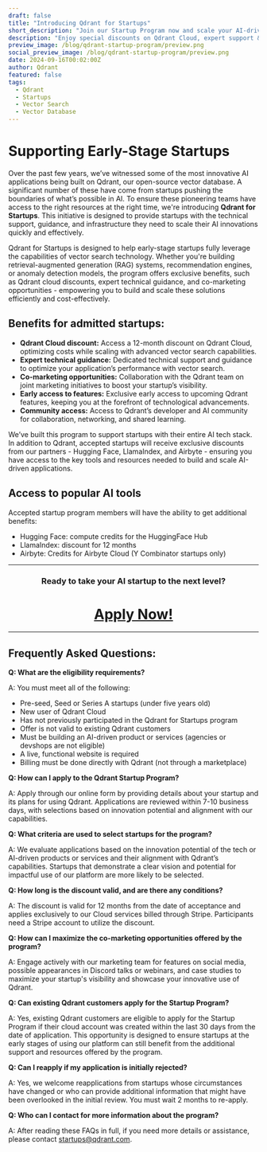```yaml
---
draft: false
title: "Introducing Qdrant for Startups"
short_description: "Join our Startup Program now and scale your AI-driven applications with ease."
description: "Enjoy special discounts on Qdrant Cloud, expert support & tooling perks, and be the first to try new features."
preview_image: /blog/qdrant-startup-program/preview.png
social_preview_image: /blog/qdrant-startup-program/preview.png
date: 2024-09-16T00:02:00Z
author: Qdrant
featured: false
tags:
  - Qdrant
  - Startups
  - Vector Search
  - Vector Database
---
```


# Supporting Early-Stage Startups 

Over the past few years, we’ve witnessed some of the most innovative AI applications being built on Qdrant, our open-source vector database. A significant number of these have come from startups pushing the boundaries of what’s possible in AI. To ensure these pioneering teams have access to the right resources at the right time, we're introducing **Qdrant for Startups**. This initiative is designed to provide startups with the technical support, guidance, and infrastructure they need to scale their AI innovations quickly and effectively.

Qdrant for Startups is designed to help early-stage startups fully leverage the capabilities of vector search technology. Whether you're building retrieval-augmented generation (RAG) systems, recommendation engines, or anomaly detection models, the program offers exclusive benefits, such as Qdrant cloud discounts, expert technical guidance, and co-marketing opportunities - empowering you to build and scale these solutions efficiently and cost-effectively.

## Benefits for admitted startups:

- **Qdrant Cloud discount:** Access a 12-month discount on Qdrant Cloud, optimizing costs while scaling with advanced vector search capabilities.
- **Expert technical guidance:** Dedicated technical support and guidance to optimize your application’s performance with vector search.
- **Co-marketing opportunities:** Collaboration with the Qdrant team on joint marketing initiatives to boost your startup’s visibility.
- **Early access to features:** Exclusive early access to upcoming Qdrant features, keeping you at the forefront of technological advancements.
- **Community access:** Access to Qdrant’s developer and AI community for collaboration, networking, and shared learning.

We’ve built this program to support startups with their entire AI tech stack. In addition to Qdrant, accepted startups will receive exclusive discounts from our partners - Hugging Face, LlamaIndex, and Airbyte - ensuring you have access to the key tools and resources needed to build and scale AI-driven applications.

## Access to popular AI tools 

Accepted startup program members will have the ability to get additional benefits:

- Hugging Face: compute credits for the HuggingFace Hub
- LlamaIndex: discount for 12 months
- Airbyte: Credits for Airbyte Cloud (Y Combinator startups only)

_____

<div style="text-align: center;">
  <h3>Ready to take your AI startup to the next level?</h3>
  <h1><a href="https://share-eu1.hsforms.com/1WesFiwFFSrC0msN3CNIKYA2b46ng">Apply Now!</a></h1>
</div>

_____

## Frequently Asked Questions: 

**Q: What are the eligibility requirements?**

A: You must meet all of the following:

- Pre-seed, Seed or Series A startups (under five years old) 
- New user of Qdrant Cloud
- Has not previously participated in the Qdrant for Startups program
- Offer is not valid to existing Qdrant customers
- Must be building an AI-driven product or services (agencies or devshops are not eligible)
- A live, functional website is required
- Billing must be done directly with Qdrant (not through a marketplace)

**Q: How can I apply to the Qdrant Startup Program?**

A: Apply through our online form by providing details about your startup and its plans for using Qdrant. Applications are reviewed within 7-10 business days, with selections based on innovation potential and alignment with our capabilities.

**Q: What criteria are used to select startups for the program?**

A: We evaluate applications based on the innovation potential of the tech or AI-driven products or services and their alignment with Qdrant’s capabilities. Startups that demonstrate a clear vision and potential for impactful use of our platform are more likely to be selected.

**Q: How long is the discount valid, and are there any conditions?**

A: The discount is valid for 12 months from the date of acceptance and applies exclusively to our Cloud services billed through Stripe. Participants need a Stripe account to utilize the discount.

**Q: How can I maximize the co-marketing opportunities offered by the program?**

A: Engage actively with our marketing team for features on social media, possible appearances in Discord talks or webinars, and case studies to maximize your startup's visibility and showcase your innovative use of Qdrant.

**Q: Can existing Qdrant customers apply for the Startup Program?**

A: Yes, existing Qdrant customers are eligible to apply for the Startup Program if their cloud account was created within the last 30 days from the date of application. This opportunity is designed to ensure startups at the early stages of using our platform can still benefit from the additional support and resources offered by the program.

**Q: Can I reapply if my application is initially rejected?**

A: Yes, we welcome reapplications from startups whose circumstances have changed or who can provide additional information that might have been overlooked in the initial review. You must wait 2 months to re-apply.

**Q: Who can I contact for more information about the program?**

A: After reading these FAQs in full, if you need more details or assistance, please contact startups@qdrant.com.